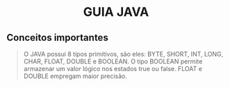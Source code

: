 <h1 align = "center"> GUIA JAVA </h1>
<h2> Conceitos importantes </h2>

> O JAVA possui 8 tipos primitivos, são eles: BYTE, SHORT, INT, LONG, CHAR, FLOAT, DOUBLE e BOOLEAN. O tipo BOOLEAN permite armazenar um valor lógico nos estados true
ou false. FLOAT e DOUBLE empregam maior precisão.
